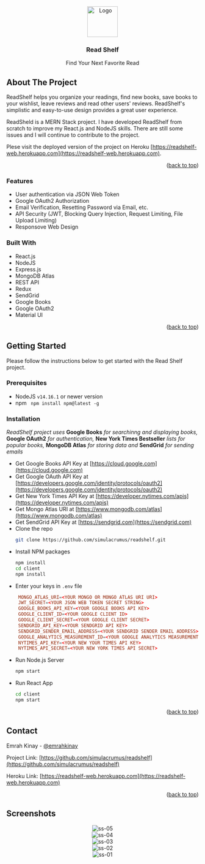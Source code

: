 <!-- Author: Emrah Kinay -->
<a name="readme-top"></a>
<br />
<div align="center">
  <a href="https://readshelf-web.herokuapp.com/">
    <img src="https://readshelf-web.herokuapp.com/logo128.png" alt="Logo" width="80" height="80">
  </a>
  <h3 align="center">Read Shelf</h3>
  <p align="center">Find Your Next Favorite Read</p>
</div>

## About The Project

ReadShelf helps you organize your readings, find new books, save books to your wishlist, leave reviews and read other users' reviews. ReadShelf's simplistic and easy-to-use design provides a great user experience.

ReadSheld is a MERN Stack project. I have developed ReadShelf from scratch to improve my React.js and NodeJS skills. There are still some issues and I will continue to contribute to the project.

Plese visit the deployed version of the project on Heroku [https://readshelf-web.herokuapp.com](https://readshelf-web.herokuapp.com).

<p align="right">(<a href="#readme-top">back to top</a>)</p>

### Features

* User authentication via JSON Web Token
* Google OAuth2 Authorization
* Email Verification, Resetting Password via Email, etc.
* API Security (JWT, Blocking Query Injection, Request Limiting, File Upload Limiting)
* Responsove Web Design

### Built With

* React.js
* NodeJS
* Express.js
* MongoDB Atlas
* REST API
* Redux
* SendGrid
* Google Books
* Google OAuth2
* Material UI

<p align="right">(<a href="#readme-top">back to top</a>)</p>

## Getting Started

Please follow the instructions below to get started with the Read Shelf project.

### Prerequisites
* NodeJS ```v14.16.1``` or newer version
* npm ``` npm install npm@latest -g```

### Installation
_ReadShelf project uses_ **Google Books** _for searchinng and displaying books,_ **Google OAuth2** _for authentication,_ **New York Times Bestseller** _lists for popular books,_ **MongoDB Atlas** _for storing data and_ **SendGrid** _for sending emails_

* Get Google Books API Key at [https://cloud.google.com](https://cloud.google.com)
* Get Google OAuth API Key at [https://developers.google.com/identity/protocols/oauth2](https://developers.google.com/identity/protocols/oauth2)
* Get New York Times API Key at [https://developer.nytimes.com/apis](https://developer.nytimes.com/apis)
* Get Mongo Atlas URI at [https://www.mongodb.com/atlas](https://www.mongodb.com/atlas)
* Get SendGrid API Key at [https://sendgrid.com](https://sendgrid.com)
* Clone the repo
   ```sh
   git clone https://github.com/simulacrumus/readshelf.git
   ```
* Install NPM packages
   ```sh
   npm install
   cd client
   npm install
   ```
* Enter your keys in `.env` file
   ```conf
    MONGO_ATLAS_URI=<YOUR MONGO OR MONGO ATLAS URI URI>
    JWT_SECRET=<YOUR JSON WEB TOKEN SECRET STRING>
    GOOGLE_BOOKS_API_KEY=<YOUR GOOGLE BOOKS API KEY>
    GOOGLE_CLIENT_ID=<YOUR GOOGLE CLIENT ID>
    GOOGLE_CLIENT_SECRET=<YOUR GOOGLE CLIENT SECRET>
    SENDGRID_API_KEY=<YOUR SENDGRID API KEY>
    SENDGRID_SENDER_EMAIL_ADDRESS=<YOUR SENDGRID SENDER EMAIL ADDRESS>
    GOOGLE_ANALYTICS_MEASUREMENT_ID=<YOUR GOOGLE ANALYTICS MEASUREMENT ID>
    NYTIMES_API_KEY=<YOUR NEW YOUR TIMES API KEY>
    NYTIMES_API_SECRET=<YOUR NEW YORK TIMES API SECRET>
   ```
* Run Node.js Server
    ```sh
   npm start
   ```
* Run React App
    ```sh
   cd client
   npm start
   ```

<p align="right">(<a href="#readme-top">back to top</a>)</p>

## Contact

Emrah Kinay - [@emrahkinay](https://www.linkedin.com/in/emrahkinay/)

Project Link: [https://github.com/simulacrumus/readshelf](https://github.com/simulacrumus/readshelf)

Heroku Link: [https://readshelf-web.herokuapp.com](https://readshelf-web.herokuapp.com)

<p align="right">(<a href="#readme-top">back to top</a>)</p>

## Screenshots

<div align="center">
   <img src="https://raw.githubusercontent.com/simulacrumus/ReadShelf/master/ss/readshelf-ss-05.png" alt="ss-05">
</div>

<div align="center">
   <img src="https://raw.githubusercontent.com/simulacrumus/ReadShelf/master/ss/readshelf-ss-04.png" alt="ss-04">
</div>

<div align="center">
   <img src="https://raw.githubusercontent.com/simulacrumus/ReadShelf/master/ss/readshelf-ss-03.png" alt="ss-03">
</div>

<div align="center">
   <img src="https://raw.githubusercontent.com/simulacrumus/ReadShelf/master/ss/readshelf-ss-02.png" alt="ss-02">
</div>

<div align="center">
   <img src="https://raw.githubusercontent.com/simulacrumus/ReadShelf/master/ss/readshelf-ss-01.png" alt="ss-01">
</div>